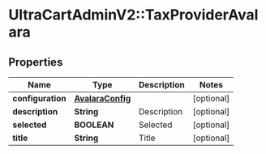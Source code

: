 # UltraCartAdminV2::TaxProviderAvalara

## Properties
Name | Type | Description | Notes
------------ | ------------- | ------------- | -------------
**configuration** | [**AvalaraConfig**](AvalaraConfig.md) |  | [optional] 
**description** | **String** | Description | [optional] 
**selected** | **BOOLEAN** | Selected | [optional] 
**title** | **String** | Title | [optional] 


